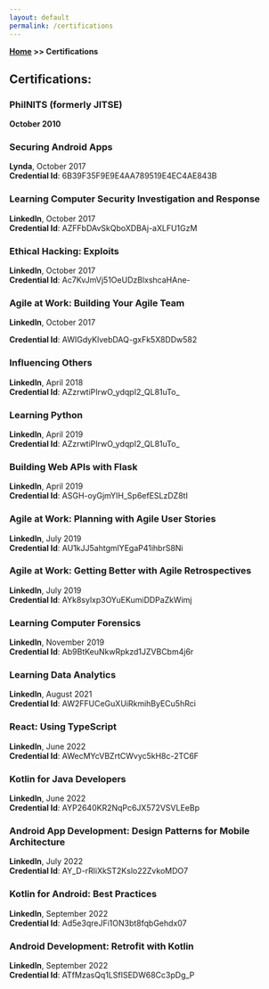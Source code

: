 ```yaml
---
layout: default
permalink: /certifications
---
```


**[Home](/) >> Certifications**

## Certifications:

<div class="card">
  <h3>PhilNITS (formerly JITSE)</h3>
  <p><b>October 2010</b></p>
</div>

<div class="card">
  <h3>Securing Android Apps</h3>
  <p><b>Lynda</b>, October 2017<br>
  <b>Credential Id</b>: 6B39F35F9E9E4AA789519E4EC4AE843B</p>
  <a href="http://www.lynda.com/Android-tutorials/Securing-Android-Apps/614303-2.html"><span class="card-link-spanner"></span></a>
</div>

<div class="card">
  <h3>Learning Computer Security Investigation and Response</h3>
  <p><b>LinkedIn</b>, October 2017<br>
  <b>Credential Id</b>:  AZFFbDAvSkQboXDBAj-aXLFU1GzM</p>
  <a href="https://www.linkedin.com/learning/certificates/0f11142027ea1f28481d804e112ea242deef316c5a99f27ad4ea792536a913fa"><span class="card-link-spanner"></span></a>
</div>

<div class="card">
  <h3>Ethical Hacking: Exploits</h3>
  <p><b>LinkedIn</b>, October 2017<br>
  <b>Credential Id</b>: Ac7KvJmVj51OeUDzBlxshcaHAne-</p>
  <a href="https://www.linkedin.com/learning/certificates/17f2f2d81f04b2198bc78bdea01ea0dea36c0364c93133fe66728fed1de0e81e"><span class="card-link-spanner"></span></a>
</div>

<div class="card">
  <h3>Agile at Work: Building Your Agile Team</h3>
  <p><b>LinkedIn</b>, October 2017<br></p>
  <b>Credential Id</b>: AWIGdyKlvebDAQ-gxFk5X8DDw582</p>
  <a href="https://www.linkedin.com/learning/certificates/1f0b06c14243967ed90cf973fdf3d44e7ad8b6bb5d6274cd60486e73136cb779"><span class="card-link-spanner"></span></a>
</div>

<div class="card">
  <h3>Influencing Others</h3>
  <p><b>LinkedIn</b>, April 2018<br>
  <b>Credential Id</b>: AZzrwtiPIrwO_ydqpI2_QL81uTo_</p>
  <a href="https://www.linkedin.com/learning/certificates/52bab057a30564ba0496447c7448c08677d102c75799cc4a18645a8626215e23"><span class="card-link-spanner"></span></a>
</div>

<div class="card">
  <h3>Learning Python</h3>
  <p><b>LinkedIn</b>, April 2019<br>
  <b>Credential Id</b>: AZzrwtiPIrwO_ydqpI2_QL81uTo_</p>
  <a href="https://www.linkedin.com/learning/certificates/d89fc0c59f1964c16b2afec0b3aa7964ed52542ae1788fa1a546059424c2b70f"><span class="card-link-spanner"></span></a>
</div>

<div class="card">
  <h3>Building Web APIs with Flask</h3>
  <p><b>LinkedIn</b>, April 2019<br>
  <b>Credential Id</b>: ASGH-oyGjmYIH_Sp6efESLzDZ8tI</p>
  <a href="https://www.linkedin.com/learning/certificates/43c829515139bc508942db97716472b6176f4b8815f3873cda38e00d97ffe6f0"><span class="card-link-spanner"></span></a>
</div>

<div class="card">
  <h3>Agile at Work: Planning with Agile User Stories</h3>
  <p><b>LinkedIn</b>, July 2019<br>
  <b>Credential Id</b>: AU1kJJ5ahtgmlYEgaP41ihbrS8Ni</p>
  <a href="https://www.linkedin.com/learning/certificates/625f7348bd198086b7434d7793f8fe0e01c3da077220220beea7022ad80ef84c"><span class="card-link-spanner"></span></a>
</div>

<div class="card">
  <h3>Agile at Work: Getting Better with Agile Retrospectives</h3>
  <p><b>LinkedIn</b>, July 2019<br>
  <b>Credential Id</b>: AYk8sylxp3OYuEKumiDDPaZkWimj</p>
  <a href="https://www.linkedin.com/learning/certificates/8f18418695f8dbc23d3d06a2ae12b0b2b5620c2c908ed4607b1d7ce35bb15ba8"><span class="card-link-spanner"></span></a>
</div>

<div class="card">
  <h3>Learning Computer Forensics</h3>
  <p><b>LinkedIn</b>, November 2019<br>
  <b>Credential Id</b>: Ab9BtKeuNkwRpkzd1JZVBCbm4j6r</p>
  <a href="https://www.linkedin.com/learning/certificates/d1958ff25948abfba0e8056627f9a657e78207c46137dc7e8cdbb7880a44d44d"><span class="card-link-spanner"></span></a>
</div>

<div class="card">
  <h3>Learning Data Analytics</h3>
  <p><b>LinkedIn</b>, August 2021<br>
  <b>Credential Id</b>: AW2FFUCeGuXUiRkmihByECu5hRci</p>
  <a href="https://www.linkedin.com/learning/certificates/fcfaf23aa4bc5b08e5f31a2d17a3b6ee9b0463205e8aeeee0f687e832372d08a"><span class="card-link-spanner"></span></a>
</div>

<div class="card">
  <h3>React: Using TypeScript</h3>
  <p><b>LinkedIn</b>, June 2022<br>
  <b>Credential Id</b>: AWecMYcVBZrtCWvyc5kH8c-2TC6F</p>
  <a href="https://www.linkedin.com/learning/certificates/d7cb245ade9abc717b28af1dcfe559493ceb5161114411f17432cb2b50dd9bdf"><span class="card-link-spanner"></span></a>
</div>

<div class="card">
  <h3>Kotlin for Java Developers</h3>
  <p><b>LinkedIn</b>, June 2022<br>
  <b>Credential Id</b>: AYP2640KR2NqPc6JX572VSVLEeBp</p>
  <a href="https://www.linkedin.com/learning/certificates/b6cb66784715f18b45c3dd5e7a77c1ad739c434b9952295e0b880ab41c4da63a"><span class="card-link-spanner"></span></a>
</div>

<div class="card">
  <h3>Android App Development: Design Patterns for Mobile Architecture</h3>
  <p><b>LinkedIn</b>, July 2022<br>
  <b>Credential Id</b>: AY_D-rRliXkST2Kslo22ZvkoMDO7</p>
  <a href="https://www.linkedin.com/learning/certificates/24c5602b48c2ab907a49157ac82696a436e1b93db5e7b748f7126b5e699b3c1c"><span class="card-link-spanner"></span></a>
</div>

<div class="card">
  <h3>Kotlin for Android: Best Practices</h3>
  <p><b>LinkedIn</b>, September 2022<br>
  <b>Credential Id</b>: Ad5e3qreJFi1ON3bt8fqbGehdx07</p>
  <a href="https://www.linkedin.com/learning/certificates/43fb3e6458966d2390e531f798758116ed3fbba09740dabe29f4d5e262c6f9f8"><span class="card-link-spanner"></span></a>
</div>

<div class="card">
  <h3>Android Development: Retrofit with Kotlin</h3>
  <p><b>LinkedIn</b>, September 2022<br>
  <b>Credential Id</b>: ATfMzasQq1LSfISEDW68Cc3pDg_P</p>
  <a href="https://www.linkedin.com/learning/certificates/a81a8092d66b6cc8e2997ccebca1bfb6e9f2cda3c5a95b47769fa6a2cc9dd0fc"><span class="card-link-spanner"></span></a>
</div>